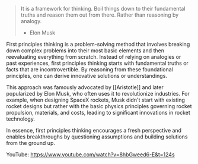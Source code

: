 > It is a framework for thinking. Boil things down to their fundamental truths and reason them out from there. Rather than reasoning by analogy.
> 
> - Elon Musk

First principles thinking is a problem-solving method that involves breaking down complex problems into their most basic elements and then reevaluating everything from scratch. Instead of relying on analogies or past experiences, first principles thinking starts with fundamental truths or facts that are incontrovertible. By reasoning from these foundational principles, one can derive innovative solutions or understandings.

This approach was famously advocated by [[Aristotle]] and later popularized by Elon Musk, who often uses it to revolutionize industries. For example, when designing SpaceX rockets, Musk didn't start with existing rocket designs but rather with the basic physics principles governing rocket propulsion, materials, and costs, leading to significant innovations in rocket technology.

In essence, first principles thinking encourages a fresh perspective and enables breakthroughs by questioning assumptions and building solutions from the ground up.

YouTube:
https://www.youtube.com/watch?v=8hbGweed6-E&t=124s 
